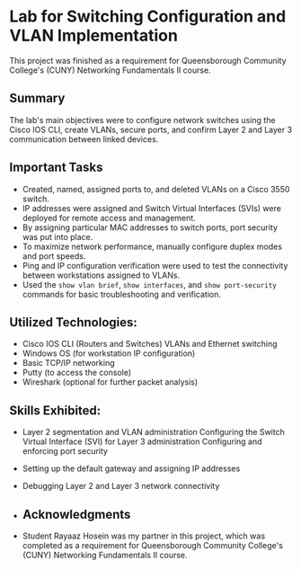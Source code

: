 # Lab for Switching Configuration and VLAN Implementation
This project was finished as a requirement for Queensborough Community College's (CUNY) Networking Fundamentals II course.

## Summary
The lab's main objectives were to configure network switches using the Cisco IOS CLI, create VLANs, secure ports, and confirm Layer 2 and Layer 3 communication between linked devices.


## Important Tasks
- Created, named, assigned ports to, and deleted VLANs on a Cisco 3550 switch.
- IP addresses were assigned and Switch Virtual Interfaces (SVIs) were deployed for remote access and management.
- By assigning particular MAC addresses to switch ports, port security was put into place.
- To maximize network performance, manually configure duplex modes and port speeds.
- Ping and IP configuration verification were used to test the connectivity between workstations assigned to VLANs.
- Used the `show vlan brief`, `show interfaces`, and `show port-security` commands for basic troubleshooting and verification.

## Utilized Technologies: 
- Cisco IOS CLI (Routers and Switches) VLANs and Ethernet switching
- Windows OS (for workstation IP configuration)
- Basic TCP/IP networking
- Putty (to access the console)
- Wireshark (optional for further packet analysis) 

## Skills Exhibited:
- Layer 2 segmentation and VLAN administration Configuring the Switch Virtual Interface (SVI) for Layer 3 administration Configuring and enforcing port security
- Setting up the default gateway and assigning IP addresses
- Debugging Layer 2 and Layer 3 network connectivity
  
- ## Acknowledgments
- Student Rayaaz Hosein was my partner in this project, which was completed as a requirement for Queensborough Community College's (CUNY) Networking Fundamentals II course.
